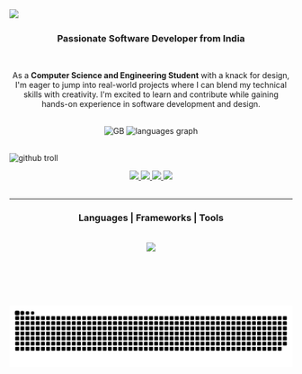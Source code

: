
<img src="https://readme-typing-svg.herokuapp.com/?font=Righteous&size=35&center=true&vCenter=true&width=500&height=70&duration=4000&lines=Hey+Developers,;+I'm+G+Bhadra+nair;I'm+From+Kerala,+India" />
<h3 align="center">Passionate Software Developer from India </h3>
<br/>
<div align="center">
 
As a **Computer Science and Engineering Student** with a knack for design, 
I'm eager to jump into real-world projects where I can blend my technical skills with creativity. 
I'm excited to learn and contribute while gaining hands-on experience in software development and design.

<br/>

 </div>
<div align="center">
    <img src="https://github-readme-stats.vercel.app/api?username=Bhadra2811&show_icons=true&locale=en&theme=dark" alt="GB" height="150">
   <img src="https://github-readme-stats.vercel.app/api/top-langs?username=Bhadra2811&locale=en&hide_title=false&layout=compact&card_width=320&langs_count=5&theme=dracula&hide_border=false" height="150" alt="languages graph"  />
</div>
<br/>


![github troll](https://github.com/user-attachments/assets/a293a433-f07a-4daf-95c0-7b7192e12f4b)




<div align="center"> 
  <a href="mailto:gsb22102@gmail.com">
    <img src="https://img.shields.io/badge/Gmail-333333?style=for-the-badge&logo=gmail&logoColor=red" />
  </a>
  <a href="https://www.linkedin.com/in/g-bhadra-nair-669a59249/" target="_blank">
    <img src="https://img.shields.io/badge/LinkedIn-0077B5?style=for-the-badge&logo=linkedin&logoColor=white" target="_blank" />
  </a>
  <a href="https://www.instagram.com/_.d_e_f._?igsh=MW84aHkweGxraThwdw==" target="_blank">
    <img src="https://img.shields.io/badge/Instagram-833ab4?style=for-the-badge&logo=instagram&logoColor=white" />
  </a>
  <a href="https://wa.me/919446429640" target="_blank">
    <img src="https://img.shields.io/badge/WhatsApp-25D366?style=for-the-badge&logo=whatsapp&logoColor=white" />
  </a>
  <!-- <a href="https://www.facebook.com/YourPageName" target="_blank">
  <img src="https://img.shields.io/badge/Facebook-1877F2?style=for-the-badge&logo=facebook&logoColor=white" />
  </a> -->
 

</div><br/>

 <hr/>
<h3 align="center">Languages | Frameworks | Tools</h3>

<br/>

<div align="center">
    <img src="https://skillicons.dev/icons?i=html,css,vscode,react,node.js,github,figma,git,python,javascript,java,springboot,postgresql,postman,mysql,c" />
</div>

<br/><br/>



<br clear="both">


![snake gif](https://github.com/Bhadra2811/Bhadra2811/blob/output/github-contribution-grid-snake-dark.svg)
